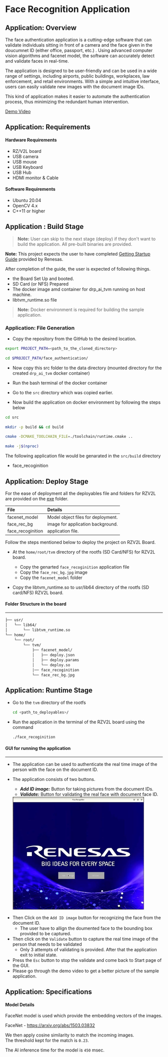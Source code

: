# Face Recognition Application

## Application: Overview
The face authentication application is a cutting-edge software that can validate individuals sitting in front of a 
camera and the face given in the doucumnet ID (either office, passport, etc.) . Using advanced computer vision algorithms and facenet model, 
the software can accurately detect and validate faces in real-time.

The application is designed to be user-friendly and can be used in a wide range of settings, including airports, public buildings, 
workplaces, law enforcement, and retail environments. With a simple and intuitive interface, users can easily validate new images with the document image IDs.

This kind of application makes it easier to automate the authentication process, thus minimizing the redundant human intervention. 

[Demo Video](https://renesasgroup.sharepoint.com/:v:/r/sites/QuestGlobalxRenesasRZAIAppDev/Shared%20Documents/General/Delivarables_Storage/face_recognition/face_recognition.mp4?csf=1&web=1&e=lE2urj)

## Application: Requirements

#### Hardware Requirements
- RZ/V2L board
- USB camera
- USB mouse
- USB Keyboard
- USB Hub
- HDMI monitor & Cable

#### Software Requirements
- Ubuntu 20.04
- OpenCV 4.x
- C++11 or higher

## Application : Build Stage

>**Note:** User can skip to the next stage (deploy) if they don't want to build the application. All pre-built binaries are provided.

**Note:** This project expects the user to have completed [Getting Startup Guide](../README.md#startup-guide) provided by Renesas. 

After completion of the guide, the user is expected of following things.
- the Board Set Up and booted. 
- SD Card (or NFS) Prepared 
- The docker image amd container for drp_ai_tvm running on host machine.
- libtvm_runtime.so file 

>**Note:** Docker environment is required for building the sample application. 


### Application: File Generation

- Copy the repository from the GitHub to the desired location.
```sh
export PROJECT_PATH=<path_to_the_cloned_directory>
```
```sh
cd $PROJECT_PATH/face_authentication/
```

- Now copy this src folder to the data directory (mounted directory for the created `drp_ai_tvm` docker container)

- Run the bash terminal of the docker container 
- Go to the `src` directory which was copied earlier.
- Now build the application on docker environment by following the steps below
```sh
cd src
```
```sh
mkdir -p build && cd build
```
```sh
cmake -DCMAKE_TOOLCHAIN_FILE=./toolchain/runtime.cmake ..
```
```sh
make -j$(nproc)
```
The following application file would be genarated in the `src/build` directory
- face_recoginition

## Application: Deploy Stage

For the ease of deployment all the deployables file and folders for RZV2L are provided on the [exe](./exe) folder.

|File | Details |
|:---|:---|
|facenet_model | Model object files for deployment. |
|face_rec_bg | image for application background. |
|face_recoginition | application file. |


Follow the steps mentioned below to deploy the project on RZV2L Board. 
* At the `home/root/tvm` directory of the rootfs (SD Card/NFS) for RZV2L board.
   * Copy the genarted `face_recoginition` application file 
   * Copy the `face_rec_bg.jpg` image
   * Copy the `facenet_model` folder

* Copy the libtvm_runtime.so to usr/lib64 directory of the rootfs (SD card/NFS) RZV2L board.

#### Folder Structure in the board
----
```
├── usr/
│   └── lib64/
│       └── libtvm_runtime.so
└── home/
    └── root/
        └── tvm/
            ├── facenet_model/
            │   ├── deploy.json
            │   ├── deploy.params
            │   └── deploy.so
            |── face_recoginition
            └── face_rec_bg.jpg
```

## Application: Runtime Stage


* Go to the `tvm` directory of the rootfs
   ```sh
   cd <path_to_deployables>/
   ```
* Run the application in the terminal of the RZV2L board using the command
	```sh
    ./face_recoginition
    ```


#### GUI for running the application
--------------------------------
- The application can be used to authenticate the real time image of the person with the face on the document ID.
- The application consists of two buttons.
	- ***Add ID image:*** Button for taking pictures from the document IDs.
	- ***Validate:*** Button for validating the real face with document face ID.

	<img src=./images/face_authentication_front.JPG width="420" height="360">

* Then Click on the `Add ID image` button for recognizing the face from the document ID. 
	- The user have to allign the doumented face to the bounding box provided to be captured.
* Then click on the `Validate` button to capture the real time image of the person that needs to be validated
    - Only 3 attempts of validating is provided. After that the application exit to initial state.
* Press the `Esc` button to stop the validate and come back to Start page of the GUI.
* Please go through the demo video to get a better picture of the sample application.
## Application: Specifications

#### Model Details
FaceNet model is used which provide the embedding vectors of the images.

FaceNet - https://arxiv.org/abs/1503.03832

We then apply cosine similarity to match the incoming images.\
The threshold kept for the match is `0.23`.

The AI inference time for the model is `450` msec.






